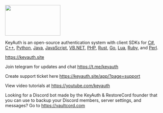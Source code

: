 <img src="https://cdn.EpicAuth.site/v2/assets/media/logos/logo-1-dark.png" alt="" width="180" height="100">

KeyAuth is an open-source authentication system with client SDKs for [C#](https://github.com/keyauth-site/KeyAuth-CSHARP-Example), [C++](https://github.com/keyauth-site/KeyAuth-CPP-Example), [Python](https://github.com/keyauth-site/KeyAuth-Python-Example), [Java](https://github.com/keyauth-site/KeyAuth-JAVA-api), [JavaScript](https://github.com/keyauth-site/KeyAuth-JS-Example), [VB.NET](https://github.com/keyauth-site/KeyAuth-VB-Example), [PHP](https://github.com/keyauth-site/KeyAuth-PHP-Example), [Rust](https://github.com/keyauth-site/KeyAuth-Rust-Example), [Go](https://github.com/keyauth-site/KeyAuth-Go-Example), [Lua](https://github.com/keyauth-site/KeyAuth-Lua-Examples), [Ruby](https://github.com/keyauth-site/KeyAuth-Ruby-Example), and [Perl](https://github.com/keyauth-site/KeyAuth-Perl-Example).

https://keyauth.site

Join telegram for updates and chat https://t.me/keyauth

Create support ticket here https://keyauth.site/app/?page=support

View video tutorials at https://youtube.com/keyauth

Looking for a Discord bot made by the KeyAuth & RestoreCord founder that you can use to backup your Discord members, server settings, and messages? Go to https://vaultcord.com
